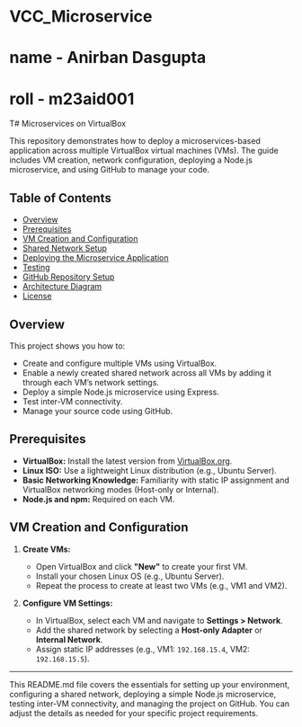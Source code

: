 # VCC_Microservice
# name - Anirban Dasgupta
# roll - m23aid001

T# Microservices on VirtualBox

This repository demonstrates how to deploy a microservices-based application across multiple VirtualBox virtual machines (VMs). The guide includes VM creation, network configuration, deploying a Node.js microservice, and using GitHub to manage your code.

## Table of Contents
- [Overview](#overview)
- [Prerequisites](#prerequisites)
- [VM Creation and Configuration](#vm-creation-and-configuration)
- [Shared Network Setup](#shared-network-setup)
- [Deploying the Microservice Application](#deploying-the-microservice-application)
- [Testing](#testing)
- [GitHub Repository Setup](#github-repository-setup)
- [Architecture Diagram](#architecture-diagram)
- [License](#license)

## Overview
This project shows you how to:
- Create and configure multiple VMs using VirtualBox.
- Enable a newly created shared network across all VMs by adding it through each VM’s network settings.
- Deploy a simple Node.js microservice using Express.
- Test inter-VM connectivity.
- Manage your source code using GitHub.

## Prerequisites
- **VirtualBox:** Install the latest version from [VirtualBox.org](https://www.virtualbox.org/).
- **Linux ISO:** Use a lightweight Linux distribution (e.g., Ubuntu Server).
- **Basic Networking Knowledge:** Familiarity with static IP assignment and VirtualBox networking modes (Host-only or Internal).
- **Node.js and npm:** Required on each VM.

## VM Creation and Configuration
1. **Create VMs:**
   - Open VirtualBox and click **"New"** to create your first VM.
   - Install your chosen Linux OS (e.g., Ubuntu Server).
   - Repeat the process to create at least two VMs (e.g., VM1 and VM2).

2. **Configure VM Settings:**
   - In VirtualBox, select each VM and navigate to **Settings > Network**.
   - Add the shared network by selecting a **Host-only Adapter** or **Internal Network**.
   - Assign static IP addresses (e.g., VM1: `192.168.15.4`, VM2: `192.168.15.5`).
---

This README.md file covers the essentials for setting up your environment, configuring a shared network, deploying a simple Node.js microservice, testing inter-VM connectivity, and managing the project on GitHub. You can adjust the details as needed for your specific project requirements.
